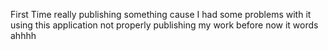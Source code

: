 First Time really publishing something cause I had some problems with it using this application not properly publishing my work before now it words ahhhh
